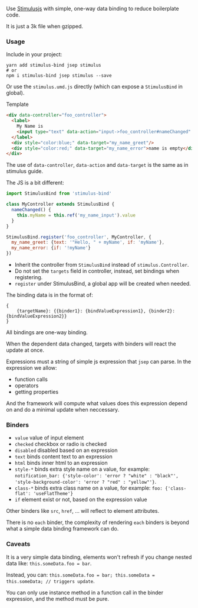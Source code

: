 Use [Stimulusjs](stimulusjs.org) with simple, one-way data binding to reduce boilerplate code.

It is just a 3k file when gzipped.

### Usage

Include in your project:

    yarn add stimulus-bind jsep stimulus
    # or
    npm i stimulus-bind jsep stimulus --save

Or use the `stimulus.umd.js` directly (which can expose a `StimulusBind` in global).

Template

```html
<div data-controller="foo_controller">
  <label>
    My Name is
    <input type="text" data-action="input->foo_controller#nameChanged" data-target="my_name_input">
  </label>
  <div style="color:blue;" data-target="my_name_greet"/>
  <div style="color:red;" data-target="my_name_error">name is empty</div>
</div>
```

The use of `data-controller`, `data-action` and `data-target` is the same as in stimulus guide.

The JS is a bit different:

```js
import StimulusBind from 'stimulus-bind'

class MyController extends StimulusBind {
  nameChanged() {
    this.myName = this.ref('my_name_input').value
  }
}

StimulusBind.register('foo_controller', MyController, {
  my_name_greet: {text: '"Hello, " + myName', if: 'myName'},
  my_name_error: {if: '!myName'}
})
```

- Inherit the controller from `StimulusBind` instead of `stimulus.Controller`.
- Do not set the `targets` field in controller, instead, set bindings when registering.
- `register` under StimulusBind, a global app will be created when needed.

The binding data is in the format of:

    {
        {targetName}: {{binder1}: {bindValueExpression1}, {binder2}: {bindValueExpression2}}
    }

All bindings are one-way binding.

When the dependent data changed, targets with binders will react the update at once.

Expressions must a string of simple js expression that `jsep` can parse. In the expression we allow:

- function calls
- operators
- getting properties

And the framework will compute what values does this expression depend on and do a minimal update when neccessary.

### Binders

- `value` value of input element
- `checked` checkbox or radio is checked
- `disabled` disabled based on an expression
- `text` binds content text to an expression
- `html` binds inner html to an expression
- `style-*` binds extra style name on a value, for example: `notification_bar: {'style-color': 'error ? "white" : "black"', 'style-background-color': 'error ? "red" : "yellow"'}`.
- `class-*` binds extra class name on a value, for example: `foo: {'class-flat': 'useFlatTheme'}`
- `if` element exist or not, based on the expression value

Other binders like `src`, `href`, ... will reflect to element attributes.

There is no `each` binder, the complexity of rendering `each` binders is beyond what a simple data binding framework can do.

### Caveats

It is a very simple data binding, elements won't refresh if you change nested data like: `this.someData.foo = bar`.

Instead, you can: `this.someData.foo = bar; this.someData = this.someData; // triggers update`.

You can only use instance method in a function call in the binder expression, and the method must be pure.
